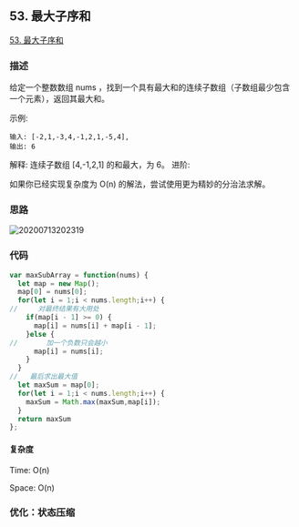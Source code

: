 ## 53. 最大子序和

[53. 最大子序和](https://leetcode-cn.com/problems/maximum-subarray/)

### 描述

给定一个整数数组 nums ，找到一个具有最大和的连续子数组（子数组最少包含一个元素），返回其最大和。

示例:

```
输入: [-2,1,-3,4,-1,2,1,-5,4],
输出: 6
```

解释: 连续子数组 [4,-1,2,1] 的和最大，为 6。
进阶:

如果你已经实现复杂度为 O(n) 的解法，尝试使用更为精妙的分治法求解。

### 思路

![20200713202319]( https://supyyy-1259673491.cos.ap-beijing.myqcloud.com/2020/pictures20200713202319.png)

### 代码

```js
var maxSubArray = function(nums) {
  let map = new Map();
  map[0] = nums[0];
  for(let i = 1;i < nums.length;i++) {
//     对最终结果有大用处
    if(map[i - 1] >= 0) {
      map[i] = nums[i] + map[i - 1];
    }else {
//       加一个负数只会越小      
      map[i] = nums[i];
    }    
  }
//   最后求出最大值
  let maxSum = map[0];
  for(let i = 1;i < nums.length;i++) {
    maxSum = Math.max(maxSum,map[i]);
  }
  return maxSum
};
```

#### 复杂度

Time: O(n)

Space: O(n)

### 优化：状态压缩
